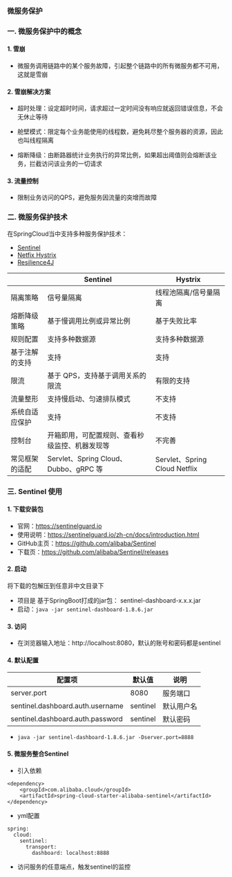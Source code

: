 ### 微服务保护
### 一. 微服务保护中的概念
#### 1. 雪崩
* 微服务调用链路中的某个服务故障，引起整个链路中的所有微服务都不可用，这就是雪崩

#### 2. 雪崩解决方案
* 超时处理：设定超时时间，请求超过一定时间没有响应就返回错误信息，不会无休止等待

* 舱壁模式：限定每个业务能使用的线程数，避免耗尽整个服务器的资源，因此也叫线程隔离

* 熔断降级：由断路器统计业务执行的异常比例，如果超出阈值则会熔断该业务，拦截访问该业务的一切请求

#### 3. 流量控制
* 限制业务访问的QPS，避免服务因流量的突增而故障






### 二. 微服务保护技术
在SpringCloud当中支持多种服务保护技术：

- [Sentinel](https://github.com/alibaba/Sentinel)
- [Netfix Hystrix](https://github.com/Netflix/Hystrix)
- [Resilience4J](https://github.com/resilience4j/resilience4j)


|                | **Sentinel**                                   | **Hystrix**                   |
| -------------- | ---------------------------------------------- | ----------------------------- |
| 隔离策略       | 信号量隔离                                     | 线程池隔离/信号量隔离         |
| 熔断降级策略   | 基于慢调用比例或异常比例                       | 基于失败比率                  |
| 规则配置       | 支持多种数据源                                 | 支持多种数据源                |
| 基于注解的支持 | 支持                                           | 支持                          |
| 限流           | 基于 QPS，支持基于调用关系的限流               | 有限的支持                    |
| 流量整形       | 支持慢启动、匀速排队模式                       | 不支持                        |
| 系统自适应保护 | 支持                                           | 不支持                        |
| 控制台         | 开箱即用，可配置规则、查看秒级监控、机器发现等 | 不完善                        |
| 常见框架的适配 | Servlet、Spring Cloud、Dubbo、gRPC  等         | Servlet、Spring Cloud Netflix |



### 三. Sentinel 使用
#### 1. 下载安装包
* 官网：https://sentinelguard.io
* 使用说明：https://sentinelguard.io/zh-cn/docs/introduction.html
* GitHub主页：https://github.com/alibaba/Sentinel
* 下载页：https://github.com/alibaba/Sentinel/releases

#### 2. 启动
将下载的包解压到任意非中文目录下
* 项目是 基于SpringBoot打成的jar包： sentinel-dashboard-x.x.x.jar 
* 启动：`java -jar sentinel-dashboard-1.8.6.jar`

#### 3. 访问
* 在浏览器输入地址：http://localhost:8080，默认的账号和密码都是sentinel


#### 4. 默认配置
|  配置项  | 默认值 | 说明 |
| ------ | ----------| ---- |
| server.port | 8080 | 服务端口 |
| sentinel.dashboard.auth.username | sentinel | 默认用户名 |
| sentinel.dashboard.auth.password | sentinel | 默认密码 |

* `java -jar sentinel-dashboard-1.8.6.jar -Dserver.port=8888`


#### 5. 微服务整合Sentinel
* 引入依赖

```
<dependency>
    <groupId>com.alibaba.cloud</groupId> 
    <artifactId>spring-cloud-starter-alibaba-sentinel</artifactId>
</dependency>
```

* yml配置

```
spring:
  cloud: 
    sentinel:
      transport:
        dashboard: localhost:8888
```

* 访问服务的任意端点，触发sentinel的监控


